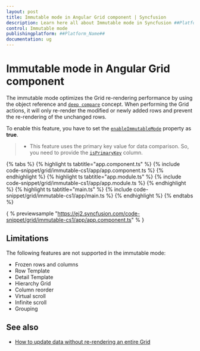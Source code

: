 ```yaml
---
layout: post
title: Immutable mode in Angular Grid component | Syncfusion
description: Learn here all about Immutable mode in Syncfusion ##Platform_Name## Grid component of Syncfusion Essential JS 2 and more.
control: Immutable mode 
publishingplatform: ##Platform_Name##
documentation: ug
---
```


# Immutable mode in Angular Grid component

The immutable mode optimizes the Grid re-rendering performance by using the object reference and [`deep compare`](https://dmitripavlutin.com/how-to-compare-objects-in-javascript/#4-deep-equality) concept. When performing the Grid actions, it will only re-render the modified or newly added rows and prevent the re-rendering of the unchanged rows.

To enable this feature, you have to set the [`enableImmutableMode`](../api/grid/#enableImmutableMode) property as **true**.

>* This feature uses the primary key value for data comparison. So, you need to provide the [`isPrimaryKey`](../api/grid/column/#isprimarykey) column.

{% tabs %}
{% highlight ts tabtitle="app.component.ts" %}
{% include code-snippet/grid/immutable-cs1/app/app.component.ts %}
{% endhighlight %}
{% highlight ts tabtitle="app.module.ts" %}
{% include code-snippet/grid/immutable-cs1/app/app.module.ts %}
{% endhighlight %}
{% highlight ts tabtitle="main.ts" %}
{% include code-snippet/grid/immutable-cs1/app/main.ts %}
{% endhighlight %}
{% endtabs %}
  
{ % previewsample "https://ej2.syncfusion.com/code-snippet/grid/immutable-cs1/app/app.component.ts" % }

## Limitations

The following features are not supported in the immutable mode:

* Frozen rows and columns
* Row Template
* Detail Template
* Hierarchy Grid
* Column reorder
* Virtual scroll
* Infinite scroll
* Grouping

## See also

* [How to update data without re-rendering an entire Grid](https://www.syncfusion.com/blogs/post/how-to-update-data-without-rerendering-an-entire-grid-in-angular.aspx)
